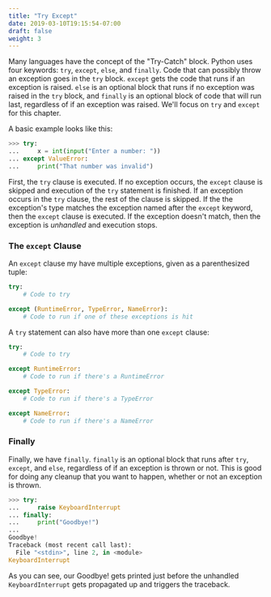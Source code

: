 ```yaml
---
title: "Try Except"
date: 2019-03-10T19:15:54-07:00
draft: false
weight: 3
---
```


Many languages have the concept of the "Try-Catch" block. Python uses four keywords: `try`, `except`, `else`, and `finally`. Code that can possibly throw an exception goes in the `try` block. `except` gets the code that runs if an exception is raised. `else` is an optional block that runs if no exception was raised in the `try` block, and `finally` is an optional block of code that will run last, regardless of if an exception was raised. We'll focus on `try` and `except` for this chapter.

A basic example looks like this:

```python
>>> try:
...     x = int(input("Enter a number: "))
... except ValueError:
...     print("That number was invalid")
```

First, the `try` clause is executed. If no exception occurs, the `except` clause is skipped and execution of the `try` statement is finished. If an exception occurs in the `try` clause, the rest of the clause is skipped. If the the exception's type matches the exception named after the `except` keyword, then the `except` clause is executed. If the exception doesn't match, then the exception is *unhandled* and execution stops.


### The `except` Clause

An `except` clause my have multiple exceptions, given as a parenthesized tuple:

```python
try:
    # Code to try

except (RuntimeError, TypeError, NameError):
    # Code to run if one of these exceptions is hit
```

A `try` statement can also have more than one `except` clause:

```python
try:
    # Code to try

except RuntimeError:
    # Code to run if there's a RuntimeError

except TypeError:
    # Code to run if there's a TypeError

except NameError:
    # Code to run if there's a NameError
```

### Finally

Finally, we have `finally`. `finally` is an optional block that runs after `try`, `except`, and `else`, regardless of if an exception is thrown or not. This is good for doing any cleanup that you want to happen, whether or not an exception is thrown.

```python
>>> try:
...     raise KeyboardInterrupt
... finally:
...     print("Goodbye!")
...
Goodbye!
Traceback (most recent call last):
  File "<stdin>", line 2, in <module>
KeyboardInterrupt
```

As you can see, our Goodbye! gets printed just before the unhandled `KeyboardInterrupt` gets propagated up and triggers the traceback.